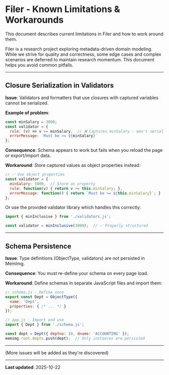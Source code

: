 # Filer - Known Limitations & Workarounds

This document describes current limitations in Filer and how to work around them.

Filer is a research project exploring metadata-driven domain modeling. While we strive for quality and correctness, some edge cases and complex scenarios are deferred to maintain research momentum. This document helps you avoid common pitfalls.

---

## Closure Serialization in Validators

**Issue**: Validators and formatters that use closures with captured variables cannot be serialized.

**Example of problem**:
```javascript
const minSalary = 3000;
const validator = {
  rule: (v) => v >= minSalary,  // ❌ Captures minSalary - won't serialize
  errorMessage: `Must be >= ${minSalary}`
};
```

**Consequence**: Schema appears to work but fails when you reload the page or export/import data.

**Workaround**: Store captured values as object properties instead:

```javascript
// ✅ Use object properties
const validator = {
  minSalary: 3000,  // Store as property
  rule: function(v) { return v >= this.minSalary; },
  errorMessage: function() { return `Must be >= ${this.minSalary}`; }
};
```

Or use the provided validator library which handles this correctly:
```javascript
import { minInclusive } from './validators.js';

const validator = minInclusive(3000);  // ✅ Properly structured
```

---

## Schema Persistence

**Issue**: Type definitions (ObjectType, validators) are not persisted in MemImg.

**Consequence**: You must re-define your schema on every page load.

**Workaround**: Define schemas in separate JavaScript files and import them:

```javascript
// schema.js - Define once
export const Dept = ObjectType({
  name: 'Dept',
  properties: { /* ... */ }
});

// app.js - Import and use
import { Dept } from './schema.js';

const dept = Dept({ deptno: 10, dname: 'ACCOUNTING' });
memimg.root.depts.push(dept);  // Only instances are persisted
```

---

(More issues will be added as they're discovered)

---

**Last updated**: 2025-10-22
